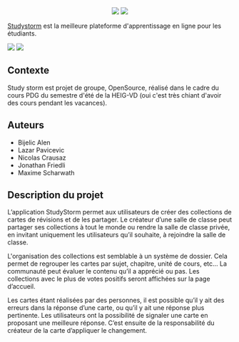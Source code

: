<div align="center">
  <img src="https://user-images.githubusercontent.com/6887819/186343424-9262d753-1b96-410f-bd3d-5d3b3eea4518.svg" \>
  <img src="https://user-images.githubusercontent.com/6887819/186343452-a07e99be-9483-40ab-bf2a-5db76404a4b1.svg" \>
</div>

[Studystorm](https://studystorm.net) est la meilleure plateforme d'apprentissage en ligne pour les étudiants.

[![](https://img.shields.io/badge/licence-MIT-blue.svg)](https://opensource.org/licenses/MIT)
![](https://img.shields.io/badge/version-1.0.0-blue.svg)

## Contexte
Study storm est projet de groupe, OpenSource, réalisé dans le cadre du cours PDG du semestre d'été de la HEIG-VD (oui c'est très chiant d'avoir des cours pendant les vacances).

## Auteurs

- Bijelic Alen
- Lazar Pavicevic
- Nicolas Crausaz
- Jonathan Friedli
- Maxime Scharwath

## Description du projet
L’application StudyStorm permet aux utilisateurs de créer des collections de cartes de révisions et de les partager. Le créateur d’une salle de classe peut partager ses collections à tout le monde ou rendre la salle de classe privée, en invitant uniquement les utilisateurs qu’il souhaite, à rejoindre la salle de classe.

L'organisation des collections est semblable à un système de dossier. Cela permet de regrouper les cartes par sujet, chapitre, unité de cours, etc… La communauté peut évaluer le contenu qu’il a apprécié ou pas. Les collections avec le plus de votes positifs seront affichées sur la page d’accueil.

Les cartes étant réalisées par des personnes, il est possible qu’il y ait des erreurs dans la réponse d’une carte, ou qu’il y ait une réponse plus pertinente. Les utilisateurs ont la possibilité de signaler une carte en proposant une meilleure réponse. C’est ensuite de la responsabilité du créateur de la carte d’appliquer le changement.